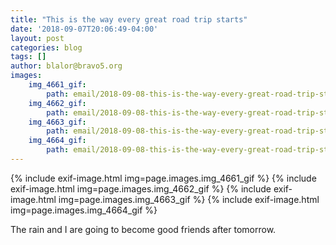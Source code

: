 ```yaml
---
title: "This is the way every great road trip starts"
date: '2018-09-07T20:06:49-04:00'
layout: post
categories: blog
tags: []
author: blalor@bravo5.org
images:
    img_4661_gif:
        path: email/2018-09-08-this-is-the-way-every-great-road-trip-starts/IMG_4661.GIF
    img_4662_gif:
        path: email/2018-09-08-this-is-the-way-every-great-road-trip-starts/IMG_4662.GIF
    img_4663_gif:
        path: email/2018-09-08-this-is-the-way-every-great-road-trip-starts/IMG_4663.GIF
    img_4664_gif:
        path: email/2018-09-08-this-is-the-way-every-great-road-trip-starts/IMG_4664.GIF
---
```


{% include exif-image.html img=page.images.img_4661_gif %}
{% include exif-image.html img=page.images.img_4662_gif %}
{% include exif-image.html img=page.images.img_4663_gif %}
{% include exif-image.html img=page.images.img_4664_gif %}

The rain and I are going to become good friends after tomorrow. 














